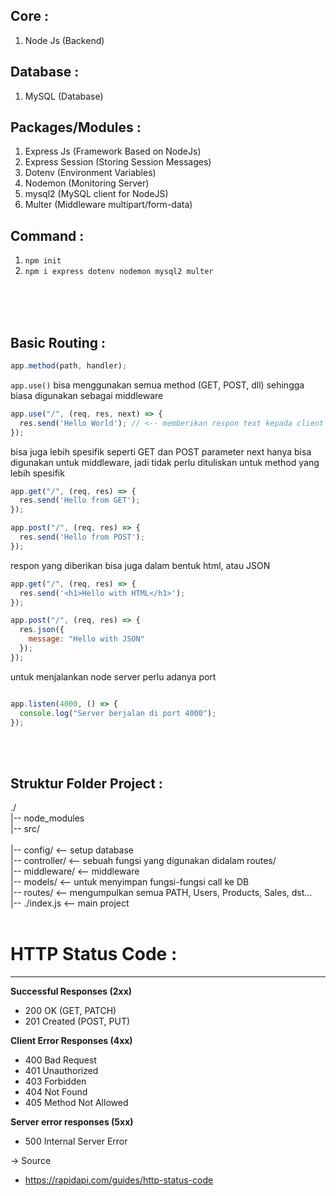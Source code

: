 Core :
---
1. Node Js (Backend)

Database :
---
1. MySQL (Database)

Packages/Modules :
---
1. Express Js (Framework Based on NodeJs)
2. Express Session (Storing Session Messages)
3. Dotenv (Environment Variables)
4. Nodemon (Monitoring Server)
5. mysql2 (MySQL client for NodeJS)
6. Multer (Middleware multipart/form-data)

Command :
---
  1. `npm init`
  2. `npm i express dotenv nodemon mysql2 multer`

<br>
<br>
<br>

Basic Routing :
---

```js
app.method(path, handler);
```
`app.use()` bisa menggunakan semua method (GET, POST, dll) sehingga biasa digunakan sebagai middleware

```js
app.use("/", (req, res, next) => {
  res.send('Hello World'); // <-- memberikan respon text kepada client 
});
```

bisa juga lebih spesifik seperti GET dan POST
parameter next hanya bisa digunakan untuk middleware,
jadi tidak perlu dituliskan untuk method yang lebih
spesifik

```js
app.get("/", (req, res) => {
  res.send('Hello from GET');
});

app.post("/", (req, res) => {
  res.send('Hello from POST');
});

```

respon yang diberikan bisa juga dalam bentuk html, atau JSON
```js
app.get("/", (req, res) => {
  res.send('<h1>Hello with HTML</h1>');
});

app.post("/", (req, res) => {
  res.json({
    message: "Hello with JSON"
  });
});

```

untuk menjalankan node server perlu adanya port
```js

app.listen(4000, () => {
  console.log("Server berjalan di port 4000");
});
```

<br>
<br>

Struktur Folder Project :
---
./<br>
|-- node_modules<br>
|-- src/<br>              
    |-- config/       <-- setup database<br>
    |-- controller/   <-- sebuah fungsi yang digunakan didalam routes/<br>
    |-- middleware/   <-- middleware<br>
    |-- models/       <-- untuk menyimpan fungsi-fungsi call ke DB<br>
    |-- routes/       <-- mengumpulkan semua PATH, Users, Products, Sales, dst...<br>
    |-- ./index.js    <-- main project<br>
<br>

# HTTP Status Code : 
---
**Successful Responses (2xx)**
- 200 OK (GET, PATCH)
- 201 Created (POST, PUT)

**Client Error Responses (4xx)**
- 400 Bad Request
- 401 Unauthorized
- 403 Forbidden
- 404 Not Found
- 405 Method Not Allowed

**Server error responses (5xx)**
- 500 Internal Server Error

-> Source 
- https://rapidapi.com/guides/http-status-code

